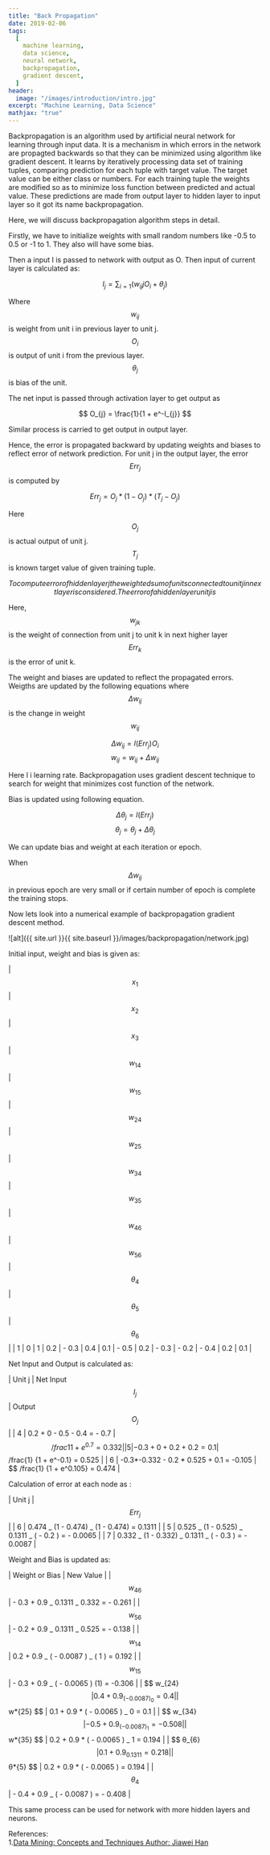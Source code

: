 ```yaml
---
title: "Back Propagation"
date: 2019-02-06
tags:
  [
    machine learning,
    data science,
    neural network,
    backpropagation,
    gradient descent,
  ]
header:
  image: "/images/introduction/intro.jpg"
excerpt: "Machine Learning, Data Science"
mathjax: "true"
---
```


Backpropagation is an algorithm used by artificial neural network for learning through input data. It is a mechanism in which errors in the network are propagted backwards so that they can be minimized using algorithm like gradient descent.
It learns by iteratively processing data set of training tuples, comparing prediction for each tuple with target value.
The target value can be either class or numbers. For each training tuple the weights are modified so as to minimize loss function between predicted and actual value. These predictions are made from output layer to hidden layer to input layer so it got its name backpropagation.

Here, we will discuss backpropagation algorithm steps in detail.

Firstly, we have to initialize weights with small random numbers like -0.5 to 0.5 or -1 to 1. They also will have some bias.

Then a input I is passed to network with output as O. Then input of current layer is calculated as:

$$ I_{j} = \sum_{i=1}(w_{ij}jO_{i} + θ_{j}) $$

Where $$ w_{ij} $$ is weight from unit i in previous layer to unit j.
$$ O_{i} $$ is output of unit i from the previous layer.
$$ θ_{j} $$ is bias of the unit.

The net input is passed through activation layer to get output as

$$ O_{j} = \frac{1}{1 + e^-I_{j}} $$

Similar process is carried to get output in output layer.

Hence, the error is propagated backward by updating weights and biases to reflect error of network prediction. For unit j in the output layer, the error $$ Err_{j} $$ is computed by

$$ Err_{j} = O_{j} * (1-O_{j}) * (T_{j} - O_{j}) $$

Here $$ O_{j} $$ is actual output of unit j.
$$ T_{j} $$ is known target value of given training tuple.

$$
To compute error of hidden layer j the weighted sum of units connected to unit j in next layer is considered. The error of a hidden layer unit j is
$$

Here, $$ w_{jk} $$ is the weight of connection from unit j to unit k in next higher layer
$$ Err_{k} $$ is the error of unit k.

The weight and biases are updated to reflect the propagated errors. Weigths are updated by the following equations where $$ Δw_{ij} $$ is the change in weight $$ w_{ij} $$

$$ Δw_{ij} = l(Err_{j})O_{i} $$
$$ w_{ij} = w_{ij} + Δw_{ij} $$

Here l i learning rate. Backpropagation uses gradient descent technique to search for weight that minimizes cost function of the network.

Bias is updated using following equation.

$$ Δθ_{j} = l(Err_{j}) $$
$$ θ_{j} = θ_{j} + Δθ_{j} $$

We can update bias and weight at each iteration or epoch.

When $$ Δw_{ij} $$ in previous epoch are very small or if certain number of epoch is complete the training stops.

Now lets look into a numerical example of backpropagation gradient descent method.

![alt]({{ site.url }}{{ site.baseurl }}/images/backpropagation/network.jpg)

Initial input, weight and bias is given as:

| $$ x_{1} $$ | $$ x_{2} $$ | $$ x_{3} $$ | $$ w_{14} $$ | $$ w_{15} $$ | $$ w_{24} $$ | $$ w_{25} $$ | $$ w_{34} $$ | $$ w_{35} $$ | $$ w_{46} $$ | $$ w_{56} $$ | $$ θ_{4} $$ | $$ θ_{5} $$ | $$ θ_{6} $$ |
| 1 | 0 | 1 | 0.2 | - 0.3 | 0.4 | 0.1 | - 0.5 | 0.2 | - 0.3 | - 0.2 | - 0.4 | 0.2 | 0.1 |

Net Input and Output is calculated as:

| Unit j | Net Input $$ I_{j} $$ | Output $$ O_{j} $$ |
| 4 | 0.2 + 0 - 0.5 - 0.4 = - 0.7 | $$ /frac{1} {1 + e^0.7} = 0.332   |
|   5    | - 0.3 + 0 + 0.2 + 0.2 = 0.1              | $$ /frac{1} {1 + e^-0.1} = 0.525 |
| 6 | -0.3*-0.332 - 0.2 * 0.525 + 0.1 = -0.105 | \$\$ /frac{1} {1 + e^0.105} = 0.474 |

Calculation of error at each node as :

| Unit j | $$ Err_{j} $$ |
| 6 | 0.474 _ (1 - 0.474) _ (1 - 0.474) = 0.1311 |
| 5 | 0.525 _ (1 - 0.525) _ 0.1311 _ ( - 0.2 ) = - 0.0065 |
| 7 | 0.332 _ (1 - 0.332) _ 0.1311 _ ( - 0.3 ) = - 0.0087 |

Weight and Bias is updated as:

| Weight or Bias | New Value |
| $$ w_{46} $$ | - 0.3 + 0.9 _ 0.1311 _ 0.332 = - 0.261 |
| $$ w_{56} $$ | - 0.2 + 0.9 _ 0.1311 _ 0.525 = - 0.138 |
| $$ w_{14} $$ | 0.2 + 0.9 _ ( - 0.0087 ) _ ( 1 ) = 0.192 |
| $$ w_{15} $$ | - 0.3 + 0.9 _ ( - 0.0065 ) (1) = -0.306 |
| \$\$ w_{24} $$ | 0.4 + 0.9 _ ( - 0.0087 ) _ 0 = 0.4 |
| $$ w*{25} \$\$ | 0.1 + 0.9 * ( - 0.0065 ) _ 0 = 0.1 |
| \$\$ w_{34} $$ | - 0.5 + 0.9 _ (- 0.0087 ) _ 1 = -0.508 |
| $$ w*{35} \$\$ | 0.2 + 0.9 * ( - 0.0065 ) _ 1 = 0.194 |
| \$\$ θ_{6} $$ | 0.1 + 0.9 _ 0.1311 = 0.218 |
| $$ θ*{5} \$\$ | 0.2 + 0.9 * ( - 0.0065 ) = 0.194 |
| $$ θ_{4}  $$ | - 0.4 + 0.9 \_ ( - 0.0087 ) = - 0.408 |

This same process can be used for network with more hidden layers and neurons.

References:
<br> 1.<a href="https://www.google.com/url?sa=t&rct=j&q=&esrc=s&source=web&cd=1&cad=rja&uact=8&ved=2ahUKEwiup-yD9dfiAhWZf30KHcnvABoQFjAAegQIABAC&url=http%3A%2F%2Fmyweb.sabanciuniv.edu%2Frdehkharghani%2Ffiles%2F2016%2F02%2FThe-Morgan-Kaufmann-Series-in-Data-Management-Systems-Jiawei-Han-Micheline-Kamber-Jian-Pei-Data-Mining.-Concepts-and-Techniques-3rd-Edition-Morgan-Kaufmann-2011.pdf&usg=AOvVaw0ez0loCjWdD0Jp2-2B3bAu">Data Mining: Concepts and Techniques Author: Jiawei Han</a><br>
